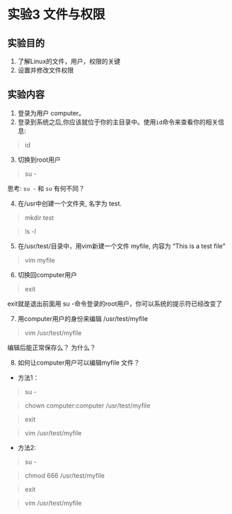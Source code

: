 # 实验3 文件与权限
## 实验目的
1. 了解Linux的文件，用户，权限的关键
2. 设置并修改文件权限
## 实验内容
1. 登录为用户 computer。
2. 登录到系统之后,你应该就位于你的主目录中。使用```id```命令来查看你的相关信息:
> id
3. 切换到root用户
> su -

思考: ```su -``` 和 ```su``` 有何不同？

4. 在/usr中创建一个文件夹, 名字为 test.  
> mkdir test

> ls -l 

5. 在/usr/test/目录中，用vim新建一个文件 myfile, 内容为 “This is a test file"
> vim myfile

6. 切换回computer用户
> exit

exit就是退出前面用 su -命令登录的root用户，你可以系统的提示符已经改变了

7. 用computer用户的身份来编辑 /usr/test/myfile
> vim /usr/test/myfile

编辑后能正常保存么？ 为什么？

8. 如何让computer用户可以编辑myfile 文件？

- 方法1：
> su -

> chown computer:computer /usr/test/myfile

> exit

> vim /usr/test/myfile

- 方法2:

> su -

> chmod 666 /usr/test/myfile

> exit

> vim /usr/test/myfile

